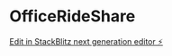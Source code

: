 # OfficeRideShare

[Edit in StackBlitz next generation editor ⚡️](https://stackblitz.com/~/github.com/pritamgope19/OfficeRideShare)